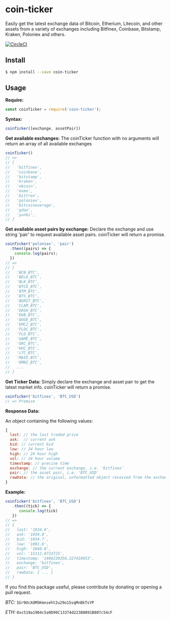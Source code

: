 # coin-ticker

Easily get the latest exchange data of Bitcoin, Etherium, Litecoin, and other assets from a variety of exchanges including Bitfinex, Coinbase, Bitstamp, Kraken, Poloniex and others.

[![CircleCI](https://circleci.com/gh/donbobvanbirt/coin-ticker.svg?style=svg)](https://circleci.com/gh/donbobvanbirt/coin-ticker)

## Install

```bash
$ npm install --save coin-ticker
```

## Usage
**Require:**
```js
const coinTicker = require('coin-ticker');
```

**Syntax:**
```js
coinTicker([exchange, assetPair])
```

**Get available exchanges:**
The coinTicker function with no arguments will return an array of all available exchanges
```js
coinTicker()
// =>
// [
//   'bitfinex',
//   'coinbase',
//   'bitstamp',
//   'kraken',
//   'okcoin',
//   'exmo',
//   'bittrex',
//   'poloniex',
//   'bitcoinaverage',
//   'gdax',
//   'yunbi',
// ]
```


**Get available asset pairs by exchange:**
Declare the exchange and use string 'pair' to request available asset pairs. coinTicker will return a promise.
```js
coinTicker('poloniex', 'pair')
  .then((pairs) => {
    console.log(pairs);
  })
// =>
// [
//   'BCN_BTC',
//   'BELA_BTC',
//   'BLK_BTC',
//   'BTCD_BTC',
//   'BTM_BTC',
//   'BTS_BTC',
//   'BURST_BTC',
//   'CLAM_BTC',
//   'DASH_BTC',
//   'DGB_BTC',
//   'DOGE_BTC',
//   'EMC2_BTC',
//   'FLDC_BTC',
//   'FLO_BTC',
//   'GAME_BTC',
//   'GRC_BTC',
//   'HUC_BTC',
//   'LTC_BTC',
//   'MAID_BTC',
//   'OMNI_BTC',
//   ...
// ]
```

**Get Ticker Data:**
Simply declare the exchange and asset pair to get the latest market info. coinTicker will return a promise.
```js
coinTicker('bitfinex', 'BTC_USD')
// => Promise
```

**Response Data:**

An object containing the following values:

```js
{
  last: // the last traded price
  ask:  // current ask
  bid: // current bid
  low: // 24 hour low
  high: // 24 hour high
  vol: // 24 hour volume
  timestamp: // precise time
  exchange: // the current exchange, i.e. 'bitfinex'
  pair: // the asset pair, i.e. 'BTC_USD'
  rawData: // the original, unformatted object received from the exchange api. Differs by exchange.
}
```

**Example:**
```js
coinTicker('bitfinex', 'BTC_USD')
   .then((tick) => {
      console.log(tick)
   })
// =>
// {
//   last: '1034.8',
//   ask: '1034.8',
//   bid: '1034.7',
//   low: '1001.6',
//   high: '1040.0',
//   vol: '15112.8733725',
//   timestamp: '1486238356.227418953',
//   exchange: 'bitfinex',
//   pair: 'BTC_USD',
//   rawData: { ... }
// }
```


If you find this package useful, please contribute by donating or opening a pull request.

*BTC:*
`1Gr9UcXdM5Kmnseht2u29o1SsqMnBkTsYP`

*ETH:*
`0xc519a1904c5a9D99C13374d22388091B807c54cF`
